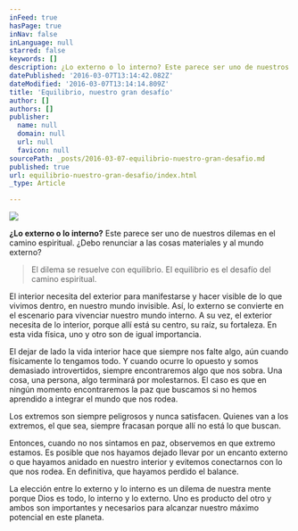 ```yaml
---
inFeed: true
hasPage: true
inNav: false
inLanguage: null
starred: false
keywords: []
description: ¿Lo externo o lo interno? Este parece ser uno de nuestros dilemas en el camino espiritual. ¿Debo renunciar a las cosas materiales y al mundo externo? El dilema se resuelve …
datePublished: '2016-03-07T13:14:42.082Z'
dateModified: '2016-03-07T13:14:14.809Z'
title: 'Equilibrio, nuestro gran desafío'
author: []
authors: []
publisher:
  name: null
  domain: null
  url: null
  favicon: null
sourcePath: _posts/2016-03-07-equilibrio-nuestro-gran-desafio.md
published: true
url: equilibrio-nuestro-gran-desafio/index.html
_type: Article

---
```

![](https://the-grid-user-content.s3-us-west-2.amazonaws.com/f80d63bc-8dc1-41aa-a85f-5a9d2c4c4350.jpg)

**¿Lo externo o lo interno?** Este parece ser uno de nuestros dilemas en el camino espiritual. ¿Debo renunciar a las cosas materiales y al mundo externo?

> El dilema se resuelve con equilibrio. El equilibrio es el desafío del camino espiritual.

El interior necesita del exterior para manifestarse y hacer visible de lo que vivimos dentro, en nuestro mundo invisible. Así, lo externo se convierte en el escenario para vivenciar nuestro mundo interno. A su vez, el exterior necesita de lo interior, porque allí está su centro, su raíz, su fortaleza. En esta vida física, uno y otro son de igual importancia.

El dejar de lado la vida interior hace que siempre nos falte algo, aún cuando físicamente lo tengamos todo. Y cuando ocurre lo opuesto y somos demasiado introvertidos, siempre encontraremos algo que nos sobra. Una cosa, una persona, algo terminará por molestarnos. El caso es que en ningún momento encontraremos la paz que buscamos si no hemos aprendido a integrar el mundo que nos rodea.

Los extremos son siempre peligrosos y nunca satisfacen. Quienes van a los extremos, el que sea, siempre fracasan porque allí no está lo que buscan.

Entonces, cuando no nos sintamos en paz, observemos en que extremo estamos. Es posible que nos hayamos dejado llevar por un encanto externo o que hayamos anidado en nuestro interior y evitemos conectarnos con lo que nos rodea. En definitiva, que hayamos perdido el balance.

La elección entre lo externo y lo interno es un dilema de nuestra mente porque Dios es todo, lo interno y lo externo. Uno es producto del otro y ambos son importantes y necesarios para alcanzar nuestro máximo potencial en este planeta.